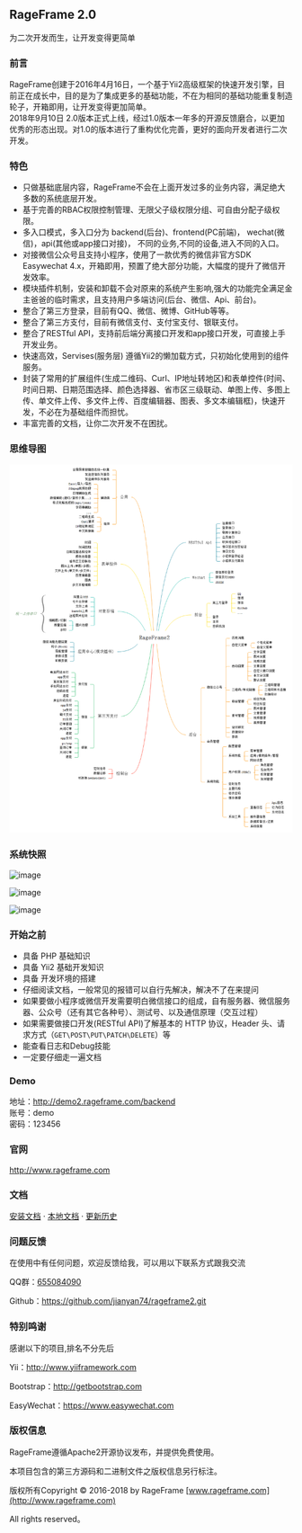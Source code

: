 ## RageFrame 2.0

为二次开发而生，让开发变得更简单

### 前言

RageFrame创建于2016年4月16日，一个基于Yii2高级框架的快速开发引擎，目前正在成长中，目的是为了集成更多的基础功能，不在为相同的基础功能重复制造轮子，开箱即用，让开发变得更加简单。  
2018年9月10日 2.0版本正式上线，经过1.0版本一年多的开源反馈磨合，以更加优秀的形态出现。对1.0的版本进行了重构优化完善，更好的面向开发者进行二次开发。

### 特色

- 只做基础底层内容，RageFrame不会在上面开发过多的业务内容，满足绝大多数的系统底层开发。
- 基于完善的RBAC权限控制管理、无限父子级权限分组、可自由分配子级权限。
- 多入口模式，多入口分为 backend(后台)、frontend(PC前端)， wechat(微信)，api(其他或app接口对接)， 不同的业务,不同的设备,进入不同的入口。
- 对接微信公众号且支持小程序，使用了一款优秀的微信非官方SDK Easywechat 4.x，开箱即用，预置了绝大部分功能，大幅度的提升了微信开发效率。
- 模块插件机制，安装和卸载不会对原来的系统产生影响,强大的功能完全满足金主爸爸的临时需求，且支持用户多端访问(后台、微信、Api、前台)。
- 整合了第三方登录，目前有QQ、微信、微博、GitHub等等。
- 整合了第三方支付，目前有微信支付、支付宝支付、银联支付。
- 整合了RESTful API，支持前后端分离接口开发和app接口开发，可直接上手开发业务。
- 快速高效，Servises(服务层) 遵循Yii2的懒加载方式，只初始化使用到的组件服务。
- 封装了常用的扩展组件(生成二维码、Curl、IP地址转地区)和表单控件(时间、时间日期、日期范围选择、颜色选择器、省市区三级联动、单图上传、多图上传、单文件上传、多文件上传、百度编辑器、图表、多文本编辑框)，快速开发，不必在为基础组件而担忧。
- 丰富完善的文档，让你二次开发不在困扰。

### 思维导图

![image](docs/guide-zh-CN/images/RageFrame2.png)

### 系统快照

![image](docs/guide-zh-CN/images/material.png)

![image](docs/guide-zh-CN/images/addon.png)

![image](docs/guide-zh-CN/images/sysInfo.png)

### 开始之前

- 具备 PHP 基础知识
- 具备 Yii2 基础开发知识
- 具备 开发环境的搭建
- 仔细阅读文档，一般常见的报错可以自行先解决，解决不了在来提问
- 如果要做小程序或微信开发需要明白微信接口的组成，自有服务器、微信服务器、公众号（还有其它各种号）、测试号、以及通信原理（交互过程）
- 如果需要做接口开发(RESTful API)了解基本的 HTTP 协议，Header 头、请求方式（`GET\POST\PUT\PATCH\DELETE`）等
- 能查看日志和Debug技能
- 一定要仔细走一遍文档

### Demo

地址：http://demo2.rageframe.com/backend  
账号：demo  
密码：123456

### 官网

http://www.rageframe.com

### 文档

[安装文档](docs/guide-zh-CN/start-installation.md) · [本地文档](docs/guide-zh-CN/README.md) · [更新历史](docs/guide-zh-CN/start-update-log.md)

### 问题反馈

在使用中有任何问题，欢迎反馈给我，可以用以下联系方式跟我交流

QQ群：[655084090](https://jq.qq.com/?_wv=1027&k=4BeVA2r)

Github：https://github.com/jianyan74/rageframe2.git

### 特别鸣谢

感谢以下的项目,排名不分先后

Yii：http://www.yiiframework.com

Bootstrap：http://getbootstrap.com

EasyWechat：https://www.easywechat.com

### 版权信息

RageFrame遵循Apache2开源协议发布，并提供免费使用。

本项目包含的第三方源码和二进制文件之版权信息另行标注。

版权所有Copyright © 2016-2018 by RageFrame [www.rageframe.com](http://www.rageframe.com)

All rights reserved。